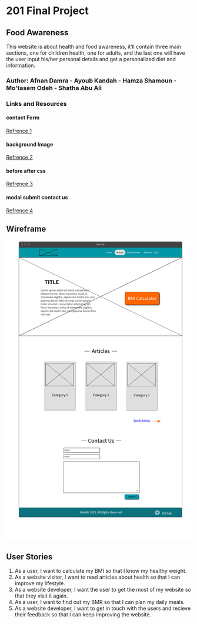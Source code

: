 # 201 Final Project

## Food Awareness

This website is about health and food awareness, it’ll contain three main sections, one for children health, one for adults, and the last one will have the user input his/her personal details and get a personalized diet and information.

### Author: Afnan Damra - Ayoub Kandah - Hamza Shamoun - Mo'tasem Odeh - Shatha Abu Ali

<!-- * [submission PR](http://xyz.com)
* Any Links you used as reference -->

<!-- ### Reflections and Comments -->

### Links and Resources

#### contact Form
[Refrence 1](https://www.w3schools.com/howto/howto_css_contact_form.asp)


#### background Image
[Refrence 2](https://www.pexels.com/photo/man-running-on-dirt-road-1465892/)

#### before after css
[Refrence 3](https://stackoverflow.com/questions/28434521/use-before-after-pseudo-element-to-make-a-line/28434792)


#### modal submit contact us
[Refrence 4](https://www.w3schools.com/howto/tryit.asp?filename=tryhow_css_modal)


## Wireframe
![wireframe](assets/858fa306b2e24ff898328a0ed7b5aadd.png)

## User Stories
1. As a user, I want to calculate my BMI so that I know my healthy weight.
2. As a website visitor, I want to read articles about health so that I can improve my lifestyle.
3. As a website developer, I want the user to get the most of my website so that they visit it again.
4. As a user, I want to find out my BMR so that I can plan my daily meals.
5. As a website developer, I want to get in touch with the users and recieve their feedback so that I can keep improving the website.

